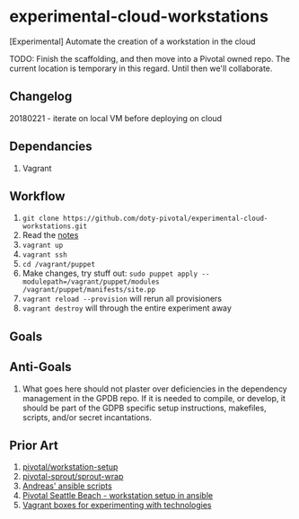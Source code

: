 # experimental-cloud-workstations
[Experimental] Automate the creation of a workstation in the cloud

TODO: Finish the scaffolding, and then move into a Pivotal owned repo. The
current location is temporary in this regard. Until then we'll collaborate.

## Changelog

20180221 - iterate on local VM before deploying on cloud

## Dependancies

1. Vagrant

## Workflow

1. `git clone https://github.com/doty-pivotal/experimental-cloud-workstations.git`
1. Read the [notes](./notes.md)
1. `vagrant up`
1. `vagrant ssh`
1. `cd /vagrant/puppet`
1. Make changes, try stuff out:
   `sudo puppet apply --modulepath=/vagrant/puppet/modules /vagrant/puppet/manifests/site.pp` 
1. `vagrant reload --provision` will rerun all provisioners
1. `vagrant destroy` will through the entire experiment away

## Goals

## Anti-Goals

1. What goes here should not plaster over deficiencies in the dependency
   management in the GPDB repo.  If it is needed to compile, or develop, it
   should be part of the GDPB specific setup instructions, makefiles, scripts,
   and/or secret incantations.

## Prior Art

1. [pivotal/workstation-setup](https://github.com/pivotal/workstation-setup/)
1. [pivotal-sprout/sprout-wrap](https://github.com/pivotal-sprout/sprout-wrap)
1. [Andreas' ansible scripts](https://github.com/andreasscherbaum/gpdb-ansible)
1. [Pivotal Seattle Beach - workstation setup in ansible](https://github.com/seattle-beach/alfalfa)
1. [Vagrant boxes for experimenting with technologies](https://github.com/bltavares/vagrant-baseline)

